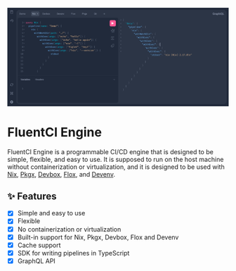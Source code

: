 
![Cover](./.github/assets/api.png)

# FluentCI Engine

FluentCI Engine is a programmable CI/CD engine that is designed to be simple, flexible, and easy to use. It is supposed to run on the host machine without containerization or virtualization, and it is designed to be used with [Nix](https://nixos.com), [Pkgx](https://pkgx.dev), [Devbox](https://www.jetpack.io/devbox/), [Flox](https://flox.dev), and [Devenv](https://devenv.sh).

## ✨ Features

- [x] Simple and easy to use
- [x] Flexible
- [x] No containerization or virtualization
- [x] Built-in support for Nix, Pkgx, Devbox, Flox and Devenv
- [x] Cache support
- [x] SDK for writing pipelines in TypeScript
- [x] GraphQL API
